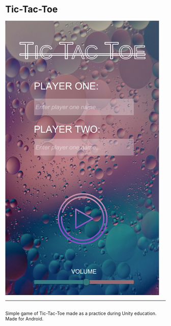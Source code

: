 # Tic-Tac-Toe
<img src="https://raw.githubusercontent.com/bernardaspoljaric/bernardaspoljaric.github.io/master/images/Tic-Tac-Toe.PNG?raw=true"/>

---

<br>
Simple game of Tic-Tac-Toe made as a practice during Unity education. Made for Android.
